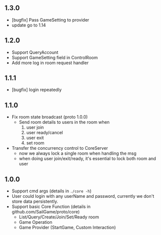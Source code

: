 ## 1.3.0
- [bugfix] Pass GameSetting to provider
- update go to 1.14

## 1.2.0
- Support QueryAccount
- Support GameSetting field in ControlRoom
- Add more log in room request handler

## 1.1.1
- [bugfix] login repeatedly
## 1.1.0
- Fix room state broadcast (proto 1.0.0)
  - Send room details to users in the room when
    1. user join
    2. user ready/cancel
    3. user exit
    4. set room
- Transfer the concurrency control to CoreServer
  - now we always lock a single room when handling the msg
  - when doing user join/exit/ready, it's essential to lock both room and user

## 1.0.0

- Support cmd args (details in `./core -h`)
- User could login with any userName and password, currently we don't store data persistently.
- Support basic Core Function (details in github.com/SailGame/proto/core)
  - List/Query/Create/Join/Set/Ready room
  - Game Operation
  - Game Provider (StartGame, Custom Interaction)